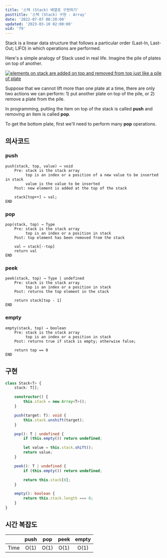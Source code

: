 ```yaml
---
title: '스택 (Stack) 배열로 구현하기'
posttitle: '스택 (Stack) 구현 - Array'
date: '2022-07-07 08:20:00'
updated: '2023-03-10 02:00:00'
uid: '79'
---
```


Stack is a linear data structure that follows a particular order (Last-In, Last-Out; LIFO) in which operations are performed.

Here's a simple analogy of Stack used in real life. Imagine the pile of plates on top of another.

[![elements on stack are added on top and removed from top just like a pile of plate](https://cdn.programiz.com/sites/tutorial2program/files/stack-of-plates_0.png)](https://www.programiz.com/dsa/stack)

Suppose that we cannot lift more than one plate at a time, there are only two actions we can perform: 1) put another plate on top of the pile, or 2) remove a plate from the pile.

In programming, putting the item on top of the stack is called **push** and removing an item is called **pop**.

To get the bottom plate, first we'll need to perform many **pop** operations.

## 의사코드

### push

```text
push(stack, top, value) → void
    Pre: stack is the stack array
         top is an index or a position of a new value to be inserted in stack
         value is the value to be inserted
    Post: new element is added at the top of the stack

    stack[top++] ← val;
END
```

### pop

```text
pop(stack, top) → Type
    Pre: stack is the stack array
         top is an index or a position in stack
    Post: top element has been removed from the stack

    val ← stack[--top]
    return val
END
```

### peek

```text
peek(stack, top) → Type | undefined
    Pre: stack is the stack array
         top is an index or a position in stack
    Post: returns the top element in the stack

    return stack[top - 1]
END
```

### empty

```text
empty(stack, top) → boolean
    Pre: stack is the stack array
         top is an index or a position in stack
    Post: returns true if stack is empty; otherwise false;

    return top == 0
END
```

## 구현

```ts
class Stack<T> {
    stack: T[];

    constructor() {
        this.stack = new Array<T>();
    }

    push(target: T): void {
        this.stack.unshift(target);
    }

    pop(): T | undefined {
        if (this.empty()) return undefined;

        let value = this.stack.shift();
        return value;
    }

    peek(): T | undefined {
        if (this.empty()) return undefined;

        return this.stack[0];
    }

    empty(): boolean {
        return this.stack.length === 0;
    }
}
```


## 시간 복잡도

|      | push | pop  | peek | empty |
| :--: | :--: | :--: | :--: | :---: |
| Time | O(1) | O(1) | O(1) | O(1)  |

